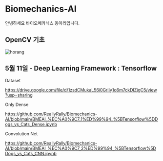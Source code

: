 # Biomechanics-AI

안녕하세요 바이오메카닉스 동아리입니다.

## OpenCV 기초
![horang](https://user-images.githubusercontent.com/87416173/229992515-dc54a262-335c-4165-8489-83f4724c700b.jpg)




## 5월 11일 - Deep Learning Framework : Tensorflow

Dataset

https://drive.google.com/file/d/1zsdCMukaL56i0GrlIy1o6m7ckDIZjgC5/view?usp=sharing


Only Dense

https://github.com/ReallyRally/Biomechanics-AI/blob/main/BMEAI_%EC%A0%9C7_1%ED%99%94_%5BTensorflow%5DDogs_vs_Cats_Dense.ipynb

Convolution Net


https://github.com/ReallyRally/Biomechanics-AI/blob/main/BMEAI_%EC%A0%9C7_2%ED%99%94_%5BTensorflow%5DDogs_vs_Cats_CNN.ipynb

